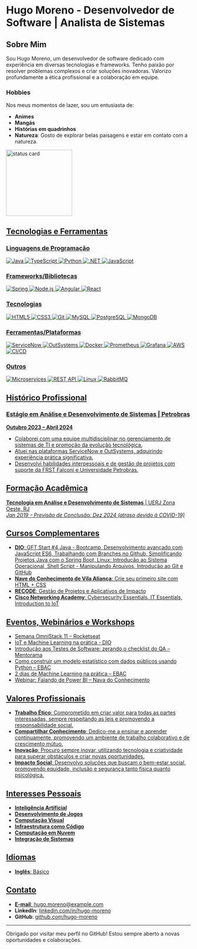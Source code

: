 # Hugo Moreno - Desenvolvedor de Software | Analista de Sistemas

## Sobre Mim
Sou Hugo Moreno, um desenvolvedor de software dedicado com experiência em diversas tecnologias e frameworks. Tenho paixão por resolver problemas complexos e criar soluções inovadoras. Valorizo profundamente a ética profissional e a colaboração em equipe.
### Hobbies
Nos meus momentos de lazer, sou um entusiasta de:
- **Animes**
- **Mangás**
- **Histórias em quadrinhos**
- **Natureza**: Gosto de explorar belas paisagens e estar em contato com a natureza.

<div>
  <a href="https://github.com/hugo-bm">
    <img alt="status card" height="180em" src="https://github-readme-stats.vercel.app/api?username=hugo-bm&show_icons=true&theme=city_lights"/>
 <!--   <img alt="Language Card" height="180em" src="https://github-readme-stats.vercel.app/api/top-langs/?username=hugo-bm&layout=compact&custom_title=Linguagens%20mais%20usadas&theme=city_lights"/>
  </a>-->
</div>

## Tecnologias e Ferramentas

### Linguagens de Programação
![Java](https://img.shields.io/badge/Java-ED8B00?style=for-the-badge&logo=java&logoColor=white)
![TypeScript](https://img.shields.io/badge/TypeScript-007ACC?style=for-the-badge&logo=typescript&logoColor=white)
![Python](https://img.shields.io/badge/Python-3776AB?style=for-the-badge&logo=python&logoColor=white)
![.NET](https://img.shields.io/badge/.NET-512BD4?style=for-the-badge&logo=dotnet&logoColor=white)
![JavaScript](https://img.shields.io/badge/JavaScript-F7DF1E?style=for-the-badge&logo=javascript&logoColor=black)

### Frameworks/Bibliotecas
![Spring](https://img.shields.io/badge/Spring-6DB33F?style=for-the-badge&logo=spring&logoColor=white)
![Node.js](https://img.shields.io/badge/Node.js-339933?style=for-the-badge&logo=nodedotjs&logoColor=white)
![Angular](https://img.shields.io/badge/Angular-DD0031?style=for-the-badge&logo=angular&logoColor=white)
![React](https://img.shields.io/badge/React-61DAFB?style=for-the-badge&logo=react&logoColor=black)

### Tecnologias
![HTML5](https://img.shields.io/badge/HTML5-E34F26?style=for-the-badge&logo=html5&logoColor=white)
![CSS3](https://img.shields.io/badge/CSS3-1572B6?style=for-the-badge&logo=css3&logoColor=white)
![Git](https://img.shields.io/badge/Git-F05032?style=for-the-badge&logo=git&logoColor=white)
![MySQL](https://img.shields.io/badge/MySQL-4479A1?style=for-the-badge&logo=mysql&logoColor=white)
![PostgreSQL](https://img.shields.io/badge/PostgreSQL-336791?style=for-the-badge&logo=postgresql&logoColor=white)
![MongoDB](https://img.shields.io/badge/MongoDB-47A248?style=for-the-badge&logo=mongodb&logoColor=white)

### Ferramentas/Plataformas
![ServiceNow](https://img.shields.io/badge/ServiceNow-0A5E2C?style=for-the-badge&logo=servicenow&logoColor=white)
![OutSystems](https://img.shields.io/badge/OutSystems-0E0E0E?style=for-the-badge&logo=outsystems&logoColor=white)
![Docker](https://img.shields.io/badge/Docker-2496ED?style=for-the-badge&logo=docker&logoColor=white)
![Prometheus](https://img.shields.io/badge/Prometheus-E6522C?style=for-the-badge&logo=prometheus&logoColor=white)
![Grafana](https://img.shields.io/badge/Grafana-F46800?style=for-the-badge&logo=grafana&logoColor=white)
![AWS](https://img.shields.io/badge/AWS-232F3E?style=for-the-badge&logo=amazon-aws&logoColor=white)
![CI/CD](https://img.shields.io/badge/CI%2FCD-004088?style=for-the-badge&logo=continuous-integration&logoColor=white)

### Outros
![Microservices](https://img.shields.io/badge/Microservices-3C3C3D?style=for-the-badge&logo=microservices&logoColor=white)
![REST API](https://img.shields.io/badge/REST-02569B?style=for-the-badge&logo=rest&logoColor=white)
![Linux](https://img.shields.io/badge/Linux-FCC624?style=for-the-badge&logo=linux&logoColor=black)
![RabbitMQ](https://img.shields.io/badge/RabbitMQ-FF6600?style=for-the-badge&logo=rabbitmq&logoColor=white)

## Histórico Profissional
### Estágio em Análise e Desenvolvimento de Sistemas | Petrobras
**Outubro 2023 – Abril 2024**
- Colaborei com uma equipe multidisciplinar no gerenciamento de sistemas de TI e promoção da evolução tecnológica.
- Atuei nas plataformas ServiceNow e OutSystems, adquirindo experiência prática significativa.
- Desenvolvi habilidades interpessoais e de gestão de projetos com suporte da FRST Falconi e Universidade Petrobras.

## Formação Acadêmica
**Tecnologia em Análise e Desenvolvimento de Sistemas** | UERJ Zona Oeste, RJ  
*Jan 2019 – Previsão de Conclusão: Dez 2024 (atraso devido à COVID-19)*

## Cursos Complementares
- **DIO**: GFT Start #4 Java - Bootcamp, Desenvolvimento avançado com JavaScript ES6, Trabalhando com Branches no Github, Simplificando Projetos Java com o Spring Boot, Linux: Introdução ao Sistema Operacional, Shell Script - Manipulando Arquivos, Introdução ao Git e GitHub
- **Nave do Conhecimento de Vila Aliança**: Crie seu primeiro site com HTML + CSS
- **RECODE**: Gestão de Projetos e Aplicativos de Impacto
- **Cisco Networking Academy**: Cybersecurity Essentials, IT Essentials, Introduction to IoT

## Eventos, Webinários e Workshops
- Semana OmniStack 11 – Rocketseat
- IoT e Machine Learning na prática - DIO
- Introdução aos Testes de Software: zerando o checklist do QA – Mentorama
- Como construir um modelo estatístico com dados públicos usando Python – EBAC
- 2 dias de Machine Learning na prática – EBAC
- Webinar: Falando de Power BI – Nava do Conhecimento

## Valores Profissionais
- **Trabalho Ético**: Comprometido em criar valor para todas as partes interessadas, sempre respeitando as leis e promovendo a responsabilidade social.
- **Compartilhar Conhecimento**: Dedico-me a ensinar e aprender continuamente, promovendo um ambiente de trabalho colaborativo e de crescimento mútuo.
- **Inovação**: Procuro sempre inovar, utilizando tecnologia e criatividade para superar obstáculos e criar novas oportunidades.
- **Impacto Social**: Desenvolvo soluções que buscam o bem-estar social, promovendo equidade, inclusão e segurança tanto física quanto psicológica.

## Interesses Pessoais
- **Inteligência Artificial**
- **Desenvolvimento de Jogos**
- **Computação Visual**
- **Infraestrutura como Código**
- **Computação em Nuvem**
- **Integração de Sistemas**

## Idiomas
- **Inglês**: Básico

## Contato
- **E-mail**: hugo.moreno@example.com
- **LinkedIn**: [linkedin.com/in/hugo-moreno](https://linkedin.com/in/hugo-moreno)
- **GitHub**: [github.com/hugo-moreno](https://github.com/hugo-moreno)

---

Obrigado por visitar meu perfil no GitHub! Estou sempre aberto a novas oportunidades e colaborações.
